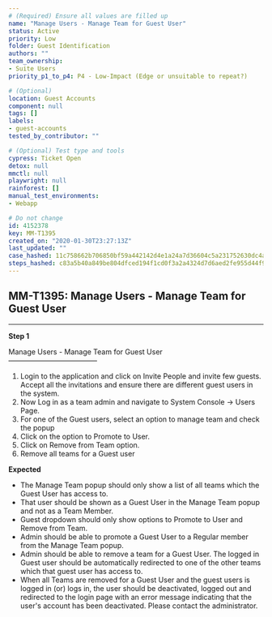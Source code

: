 ```yaml
---
# (Required) Ensure all values are filled up
name: "Manage Users - Manage Team for Guest User"
status: Active
priority: Low
folder: Guest Identification
authors: ""
team_ownership:
- Suite Users
priority_p1_to_p4: P4 - Low-Impact (Edge or unsuitable to repeat?)

# (Optional)
location: Guest Accounts
component: null
tags: []
labels:
- guest-accounts
tested_by_contributor: ""

# (Optional) Test type and tools
cypress: Ticket Open
detox: null
mmctl: null
playwright: null
rainforest: []
manual_test_environments:
- Webapp

# Do not change
id: 4152378
key: MM-T1395
created_on: "2020-01-30T23:27:13Z"
last_updated: ""
case_hashed: 11c758662b706850bf59a442142d4e1a24a7d36604c5a231752630dc4a166f0bf1db08bdb7b3ceff1c9470d2e9fce09b
steps_hashed: c83a5b40a849be804dfced194f1cd0f3a2a4324d7d6aed2fe955d44f99e33596a1917df6e63b7316c68cdf899e62d85a
---
```


<!-- (Auto-generated) Based on frontmatter's "key" and "name" -->

## MM-T1395: Manage Users - Manage Team for Guest User

---

**Step 1**

Manage Users - Manage Team for Guest User\
–––––––––––––––––––––––––

1. Login to the application and click on Invite People and invite few guests. Accept all the invitations and ensure there are different guest users in the system.
2. Now Log in as a team admin and navigate to System Console -> Users Page.
3. For one of the Guest users, select an option to manage team and check the popup
4. Click on the option to Promote to User.
5. Click on Remove from Team option.
6. Remove all teams for a Guest user

**Expected**

- The Manage Team popup should only show a list of all teams which the Guest User has access to.
- That user should be shown as a Guest User in the Manage Team popup and not as a Team Member.
- Guest dropdown should only show options to Promote to User and Remove from Team.
- Admin should be able to promote a Guest User to a Regular member from the Manage Team popup.
- Admin should be able to remove a team for a Guest User. The logged in Guest user should be automatically redirected to one of the other teams which that guest user has access to.
- When all Teams are removed for a Guest User and the guest users is logged in (or) logs in, the user should be deactivated, logged out and redirected to the login page with an error message indicating that the user's account has been deactivated. Please contact the administrator.
